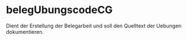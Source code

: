 # belegUbungscodeCG
Dient der Erstellung der Belegarbeit und soll den Quelltext der Uebungen dokumentieren.
